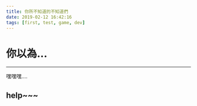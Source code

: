 ```yaml
---
title: 你所不知道的不知道們
date: 2019-02-12 16:42:16
tags: [first, test, game, dev]
---
```


# 你以為...
---
嘿嘿嘿....
## help~~~
